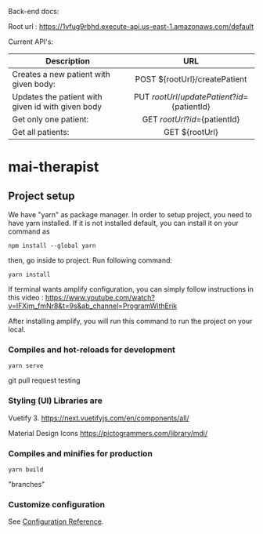 Back-end docs:

Root url : https://1vfug9rbhd.execute-api.us-east-1.amazonaws.com/default

Current API's:

| Description   |      URL      |
|----------|:-------------:|
| Creates a new patient with given body:  | POST ${rootUrl}/createPatient |
| Updates the patient with given id with given body | PUT ${rootUrl}/updatePatient?id=${patientId}   |
| Get only one patient: | GET ${rootUrl}?id=${patientId} |
| Get all patients: | GET ${rootUrl} |
# mai-therapist

## Project setup

We have "yarn" as package manager. In order to setup project, you need to have yarn installed. If it is not installed default, you can install it on your command as

```
npm install --global yarn
```

then, go inside to project. Run following command:

```
yarn install
```

If terminal wants amplify configuration, you can simply follow instructions in this video : https://www.youtube.com/watch?v=IFXjm_fmNr8&t=9s&ab_channel=ProgramWithErik

After installing amplify, you will run this command to run the project on your local.

### Compiles and hot-reloads for development

```
yarn serve
```

git pull request testing

### Styling (UI) Libraries are

Vuetify 3.
https://next.vuetifyjs.com/en/components/all/

Material Design Icons
https://pictogrammers.com/library/mdi/

### Compiles and minifies for production

```
yarn build
```

"branches"

### Customize configuration

See [Configuration Reference](https://cli.vuejs.org/config/).
